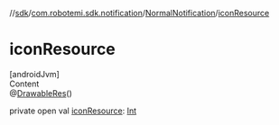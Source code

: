 //[sdk](../../../index.md)/[com.robotemi.sdk.notification](../index.md)/[NormalNotification](index.md)/[iconResource](icon-resource.md)



# iconResource  
[androidJvm]  
Content  
@[DrawableRes](https://developer.android.com/reference/kotlin/androidx/annotation/DrawableRes.html)()  
  
private open val [iconResource](icon-resource.md): [Int](https://kotlinlang.org/api/latest/jvm/stdlib/kotlin/-int/index.html)  



